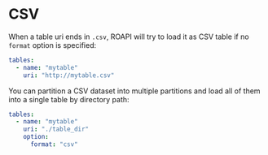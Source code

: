 # CSV

When a table uri ends in `.csv`, ROAPI will try to load it as CSV table if no
`format` option is specified:

```yaml
tables:
  - name: "mytable"
    uri: "http://mytable.csv"
```

You can partition a CSV dataset into multiple partitions and load all of them
into a single table by directory path:

```yaml
tables:
  - name: "mytable"
    uri: "./table_dir"
    option:
      format: "csv"
```
